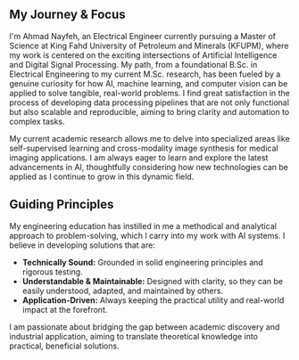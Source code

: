## My Journey & Focus

I'm Ahmad Nayfeh, an Electrical Engineer currently pursuing a Master of Science at King Fahd University of Petroleum and Minerals (KFUPM), where my work is centered on the exciting intersections of Artificial Intelligence and Digital Signal Processing. My path, from a foundational B.Sc. in Electrical Engineering to my current M.Sc. research, has been fueled by a genuine curiosity for how AI, machine learning, and computer vision can be applied to solve tangible, real-world problems. I find great satisfaction in the process of developing data processing pipelines that are not only functional but also scalable and reproducible, aiming to bring clarity and automation to complex tasks.

My current academic research allows me to delve into specialized areas like self-supervised learning and cross-modality image synthesis for medical imaging applications. I am always eager to learn and explore the latest advancements in AI, thoughtfully considering how new technologies can be applied as I continue to grow in this dynamic field.

## Guiding Principles

My engineering education has instilled in me a methodical and analytical approach to problem-solving, which I carry into my work with AI systems. I believe in developing solutions that are:

* **Technically Sound:** Grounded in solid engineering principles and rigorous testing.
* **Understandable & Maintainable:** Designed with clarity, so they can be easily understood, adapted, and maintained by others.
* **Application-Driven:** Always keeping the practical utility and real-world impact at the forefront.

I am passionate about bridging the gap between academic discovery and industrial application, aiming to translate theoretical knowledge into practical, beneficial solutions.